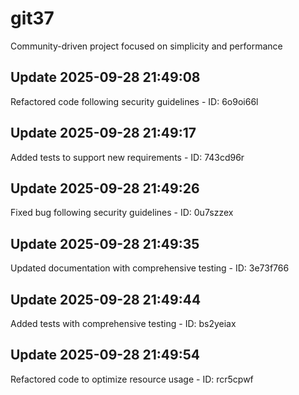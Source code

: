 # git37
Community-driven project focused on simplicity and performance

## Update 2025-09-28 21:49:08
Refactored code following security guidelines - ID: 6o9oi66l


## Update 2025-09-28 21:49:17
Added tests to support new requirements - ID: 743cd96r


## Update 2025-09-28 21:49:26
Fixed bug following security guidelines - ID: 0u7szzex


## Update 2025-09-28 21:49:35
Updated documentation with comprehensive testing - ID: 3e73f766


## Update 2025-09-28 21:49:44
Added tests with comprehensive testing - ID: bs2yeiax


## Update 2025-09-28 21:49:54
Refactored code to optimize resource usage - ID: rcr5cpwf

